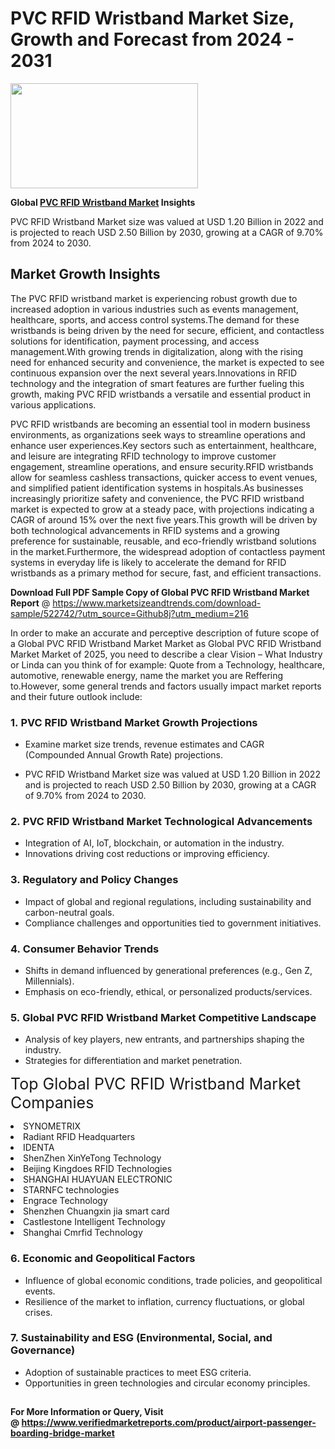 <H1>PVC RFID Wristband Market Size, Growth and Forecast from 2024 - 2031</H1><img class="aligncenter size-medium wp-image-584254" src="https://thirdeyenews.in/wp-content/uploads/2024/09/Global-Market-Research-300x168.jpeg" alt="" width="300" height="168" /><p><strong>Global&nbsp;<a href="https://www.marketsizeandtrends.com/download-sample/522742/?utm_source=Github8j?utm_medium=216">PVC RFID Wristband Market</a> Insights</strong></p><p>PVC RFID Wristband Market size was valued at USD 1.20 Billion in 2022 and is projected to reach USD 2.50 Billion by 2030, growing at a CAGR of 9.70% from 2024 to 2030.</p><p><h2>Market Growth Insights</h2> <p>The PVC RFID wristband market is experiencing robust growth due to increased adoption in various industries such as events management, healthcare, sports, and access control systems.The demand for these wristbands is being driven by the need for secure, efficient, and contactless solutions for identification, payment processing, and access management.With growing trends in digitalization, along with the rising need for enhanced security and convenience, the market is expected to see continuous expansion over the next several years.Innovations in RFID technology and the integration of smart features are further fueling this growth, making PVC RFID wristbands a versatile and essential product in various applications.</p> <p>PVC RFID wristbands are becoming an essential tool in modern business environments, as organizations seek ways to streamline operations and enhance user experiences.Key sectors such as entertainment, healthcare, and leisure are integrating RFID technology to improve customer engagement, streamline operations, and ensure security.RFID wristbands allow for seamless cashless transactions, quicker access to event venues, and simplified patient identification systems in hospitals.As businesses increasingly prioritize safety and convenience, the PVC RFID wristband market is expected to grow at a steady pace, with projections indicating a CAGR of around 15% over the next five years.This growth will be driven by both technological advancements in RFID systems and a growing preference for sustainable, reusable, and eco-friendly wristband solutions in the market.Furthermore, the widespread adoption of contactless payment systems in everyday life is likely to accelerate the demand for RFID wristbands as a primary method for secure, fast, and efficient transactions.</p> <p><span class=""><strong>Download Full PDF Sample Copy of Global PVC RFID Wristband Market Report</strong> @ <a href="https://www.marketsizeandtrends.com/download-sample/522742/?utm_source=Github8j?utm_medium=216" target="_blank">https://www.marketsizeandtrends.com/download-sample/522742/?utm_source=Github8j?utm_medium=216</a></span></p><p>In order to make an accurate and perceptive description of future scope of a Global&nbsp;PVC RFID Wristband Market Market as Global&nbsp;PVC RFID Wristband Market Market of 2025, you need to describe a clear Vision &ndash; What Industry or Linda can you think of for example: Quote from a Technology, healthcare, automotive, renewable energy, name the market you are Reffering to.However, some general trends and factors usually impact market reports and their future outlook include:</p><h3>1.&nbsp;<strong>PVC RFID Wristband Market Growth Projections</strong></h3><ul><li>Examine market size trends, revenue estimates and CAGR (Compounded Annual Growth Rate) projections.</li><li><p>PVC RFID Wristband Market size was valued at USD 1.20 Billion in 2022 and is projected to reach USD 2.50 Billion by 2030, growing at a CAGR of 9.70% from 2024 to 2030.</p></li></ul><h3>2.&nbsp;<strong>PVC RFID Wristband Market Technological Advancements</strong></h3><ul><li>Integration of AI, IoT, blockchain, or automation in the industry.</li><li>Innovations driving cost reductions or improving efficiency.</li></ul><h3>3.&nbsp;<strong>Regulatory and Policy Changes</strong></h3><ul><li>Impact of global and regional regulations, including sustainability and carbon-neutral goals.</li><li>Compliance challenges and opportunities tied to government initiatives.</li></ul><h3>4.&nbsp;<strong>Consumer Behavior Trends</strong></h3><ul><li>Shifts in demand influenced by generational preferences (e.g., Gen Z, Millennials).</li><li>Emphasis on eco-friendly, ethical, or personalized products/services.</li></ul><h3>5.&nbsp;<strong>Global PVC RFID Wristband Market Competitive Landscape</strong></h3><ul><li>Analysis of key players, new entrants, and partnerships shaping the industry.</li><li>Strategies for differentiation and market penetration.</li></ul><p data-pm-slice="1 1 []"><span style="color: inherit; font-family: inherit; font-size: 25px;">Top Global PVC RFID Wristband Market Companies</span></p><div class="" data-test-id=""><p><li>SYNOMETRIX</li><li> Radiant RFID Headquarters</li><li> IDENTA</li><li> ShenZhen XinYeTong Technology</li><li> Beijing Kingdoes RFID Technologies</li><li> SHANGHAI HUAYUAN ELECTRONIC</li><li> STARNFC technologies</li><li> Engrace Technology</li><li> Shenzhen Chuangxin jia smart card</li><li> Castlestone Intelligent Technology</li><li> Shanghai Cmrfid Technology</li></p></div><h3>6.&nbsp;<strong>Economic and Geopolitical Factors</strong></h3><ul><li>Influence of global economic conditions, trade policies, and geopolitical events.</li><li>Resilience of the market to inflation, currency fluctuations, or global crises.</li></ul><h3>7.&nbsp;<strong>Sustainability and ESG (Environmental, Social, and Governance)</strong></h3><ul><li>Adoption of sustainable practices to meet ESG criteria.</li><li>Opportunities in green technologies and circular economy principles.</li></ul><h2><strong style="font-size: 14px;">For More Information or Query, Visit @&nbsp;</strong><a style="background-color: #ffffff; font-size: 14px;" href="https://www.marketsizeandtrends.com/report/pvc-rfid-wristband-market/" target="_blank">https://www.verifiedmarketreports.com/product/airport-passenger-boarding-bridge-market</a></h2>